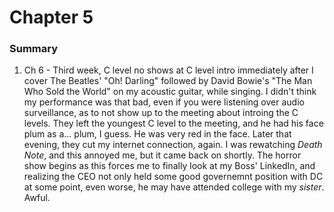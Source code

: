 # Chapter 5

### Summary

1. Ch 6 - Third week, C level no shows at C level intro immediately after I cover The Beatles' "Oh! Darling" followed by David Bowie's "The Man Who Sold the World" on my acoustic guitar, while singing. I didn't think my performance was that bad, even if you were listening over audio surveillance, as to not show up to the meeting about introing the C levels. They left the youngest C level to the meeting, and he had his face plum as a... plum, I guess. He was very red in the face. Later that evening, they cut my internet connection, again. I was rewatching _Death Note_, and this annoyed me, but it came back on shortly. The horror show begins as this forces me to finally look at my Boss' LinkedIn, and realizing the CEO not only held some good governemnt position with DC at some point, even worse, he may have attended college with my _sister_. Awful.
